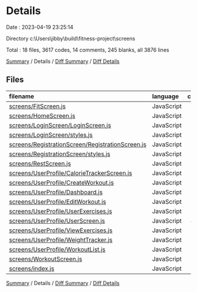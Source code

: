 # Details

Date : 2023-04-19 23:25:14

Directory c:\\Users\\jibby\\build\\fitness-project\\screens

Total : 18 files,  3617 codes, 14 comments, 245 blanks, all 3876 lines

[Summary](results.md) / Details / [Diff Summary](diff.md) / [Diff Details](diff-details.md)

## Files
| filename | language | code | comment | blank | total |
| :--- | :--- | ---: | ---: | ---: | ---: |
| [screens/FitScreen.js](/screens/FitScreen.js) | JavaScript | 228 | 0 | 14 | 242 |
| [screens/HomeScreen.js](/screens/HomeScreen.js) | JavaScript | 109 | 0 | 11 | 120 |
| [screens/LoginScreen/LoginScreen.js](/screens/LoginScreen/LoginScreen.js) | JavaScript | 73 | 0 | 4 | 77 |
| [screens/LoginScreen/styles.js](/screens/LoginScreen/styles.js) | JavaScript | 56 | 0 | 2 | 58 |
| [screens/RegistrationScreen/RegistrationScreen.js](/screens/RegistrationScreen/RegistrationScreen.js) | JavaScript | 152 | 0 | 7 | 159 |
| [screens/RegistrationScreen/styles.js](/screens/RegistrationScreen/styles.js) | JavaScript | 56 | 0 | 2 | 58 |
| [screens/RestScreen.js](/screens/RestScreen.js) | JavaScript | 53 | 2 | 6 | 61 |
| [screens/UserProfile/CalorieTrackerScreen.js](/screens/UserProfile/CalorieTrackerScreen.js) | JavaScript | 139 | 0 | 9 | 148 |
| [screens/UserProfile/CreateWorkout.js](/screens/UserProfile/CreateWorkout.js) | JavaScript | 316 | 0 | 21 | 337 |
| [screens/UserProfile/Dashboard.js](/screens/UserProfile/Dashboard.js) | JavaScript | 237 | 0 | 15 | 252 |
| [screens/UserProfile/EditWorkout.js](/screens/UserProfile/EditWorkout.js) | JavaScript | 375 | 0 | 26 | 401 |
| [screens/UserProfile/UserExercises.js](/screens/UserProfile/UserExercises.js) | JavaScript | 281 | 2 | 16 | 299 |
| [screens/UserProfile/UserScreen.js](/screens/UserProfile/UserScreen.js) | JavaScript | 494 | 9 | 41 | 544 |
| [screens/UserProfile/ViewExercises.js](/screens/UserProfile/ViewExercises.js) | JavaScript | 329 | 0 | 20 | 349 |
| [screens/UserProfile/WeightTracker.js](/screens/UserProfile/WeightTracker.js) | JavaScript | 336 | 0 | 20 | 356 |
| [screens/UserProfile/WorkoutList.js](/screens/UserProfile/WorkoutList.js) | JavaScript | 290 | 0 | 21 | 311 |
| [screens/WorkoutScreen.js](/screens/WorkoutScreen.js) | JavaScript | 91 | 1 | 10 | 102 |
| [screens/index.js](/screens/index.js) | JavaScript | 2 | 0 | 0 | 2 |

[Summary](results.md) / Details / [Diff Summary](diff.md) / [Diff Details](diff-details.md)